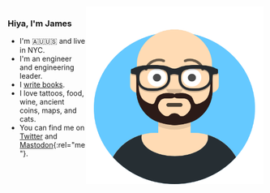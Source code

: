 <img align="right" src="https://github.com/jamtur01/jamtur01/blob/main/your-photo.png" alt="It me" width=350px height=350px />

### Hiya, I'm James

* I'm 🇦🇺🇺🇸 and live in NYC.
* I'm an engineer and engineering leader.
* I [write books](https://turnbull.press).
* I love tattoos, food, wine, ancient coins, maps, and cats.
* You can find me on [Twitter](https://twitter.com/kartar) and [Mastodon](https://mastodon.online/@kartar){:rel="me"}.
